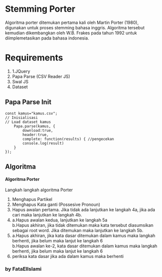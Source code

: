 # Stemming Porter

Algoritma porter ditemukan pertama kali oleh Martin Porter (1980), digunakan untuk proses stemming bahasa inggris. Algoritma tersebut kemudian dikembangkan oleh W.B. Frakes pada tahun 1992 untuk diimplemetasikan pada bahasa indonesia.


# Requirements

 1. 1.JQuery
 2. Papa Parse (CSV Reader JS)
 3. Swal JS
 4. Dataset

## Papa Parse Init 

    const kamus="kamus.csv";
    // Inisialisasi 
    // Load dataset kamus 
	    Papa.parse(kamus, { 
		    download:true, 
		    header:true, 
		    complete: function(results) { //pengecekan 
		    console.log(result)
	    } 
    });

## Algoritma
#### Algoritma Porter

Langkah langkah algoritma Porter

1.  Menghapus Partikel
2.  Menghapus Kata ganti (Possesive Pronoun)
3.  Hapus awalan pertama. Jika tidak ada lanjutkan ke langkah 4a, jika ada cari maka lanjutkan ke langkah 4b.
4.  a.Hapus awalan kedua, lanjutkan ke langkah 5a  
    b.Hapus akhiran, jika tidak ditemukan maka kata tersebut diasumsikan sebagai root word. Jika ditemukan maka lanjutkan ke langkah 5b.
5.  a.Hapus akhiran, jika kata dasar ditemukan dalam kamus maka langkah berhenti, jika belum maka lanjut ke langkah 6  
    b.Hapus awalan ke-2, kata dasar ditemukan dalam kamus maka langkah berhenti, jika belum maka lanjut ke langkah 6
6.  periksa kata dasar jika ada dalam kamus maka berhenti


### by FataElIslami
